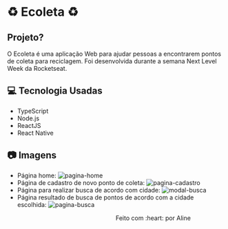 # :recycle: Ecoleta :recycle:
## Projeto?
O Ecoleta é uma aplicação Web para ajudar pessoas a encontrarem pontos de coleta para reciclagem.
Foi desenvolvida durante a semana Next Level Week da Rocketseat.

## :computer: Tecnologia Usadas
- TypeScript
- Node.js
- ReactJS
- React Native

## :camera: Imagens 

- Página home:
![pagina-home](https://user-images.githubusercontent.com/56769013/84215828-f24de500-aa9d-11ea-990c-a49b7442307f.png)
- Página de cadastro de novo ponto de coleta: 
![pagina-cadastro](https://user-images.githubusercontent.com/56769013/84215929-4ce74100-aa9e-11ea-91f9-dc71f00d56c0.png)
- Página para realizar busca de acordo com cidade:
![modal-busca](https://user-images.githubusercontent.com/56769013/84216019-a2235280-aa9e-11ea-8d17-16d1e77cb600.png)
- Página resultado de busca de pontos de acordo com a cidade escolhida:
![pagina-busca](https://user-images.githubusercontent.com/56769013/84215962-6d170000-aa9e-11ea-89fb-e4fc9a0ff511.png)

<footer>
  <p style="text-alight:center;margin-left:50%;">Feito com :heart: por Aline</p>
</footer>

